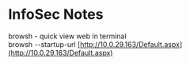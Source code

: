 # InfoSec Notes

browsh - quick view web in terminal  
browsh --startup-url [http://10.0.29.163/Default.aspx](http://10.0.29.163/Default.aspx)

